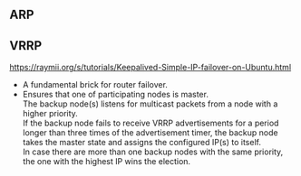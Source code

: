 ## ARP
## VRRP
https://raymii.org/s/tutorials/Keepalived-Simple-IP-failover-on-Ubuntu.html
- A fundamental brick for router failover.
- Ensures that one of participating nodes is master.  
  The backup node(s) listens for multicast packets from a node with a higher priority.  
  If the backup node fails to receive VRRP advertisements for a period longer than three times of the advertisement timer, the backup node takes the master state and assigns the configured IP(s) to itself.  
  In case there are more than one backup nodes with the same priority, the one with the highest IP wins the election.